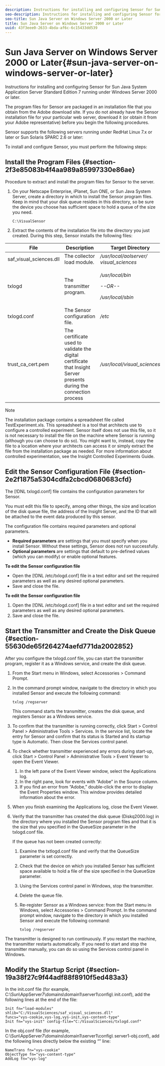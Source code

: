 ```yaml
---
description: Instructions for installing and configuring Sensor for Sun Java System Application Server Standard Edition 7 running under Windows Server 2000 or later.
seo-description: Instructions for installing and configuring Sensor for Sun Java System Application Server Standard Edition 7 running under Windows Server 2000 or later.
seo-title: Sun Java Server on Windows Server 2000 or Later
title: Sun Java Server on Windows Server 2000 or Later
uuid: 43f3eee0-2633-4bda-af6c-6c15433dd539
---
```


# Sun Java Server on Windows Server 2000 or Later{#sun-java-server-on-windows-server-or-later}

Instructions for installing and configuring Sensor for Sun Java System Application Server Standard Edition 7 running under Windows Server 2000 or later.

The program files for Sensor are packaged in an installation file that you obtain from the Adobe download site. If you do not already have the Sensor installation file for your particular web server, download it (or obtain it from your Adobe representative) before you begin the following procedures.

Sensor supports the following servers running under RedHat Linux 7.x or later or Sun Solaris SPARC 2.6 or later:

To install and configure Sensor, you must perform the following steps:

## Install the Program Files {#section-2f3e85083b4f4aa989a85997330e86ae}

Procedure to extract and install the program files for Sensor to the server.

1. On your Netscape Enterprise, iPlanet, Sun ONE, or Sun Java System Server, create a directory in which to install the Sensor program files. Keep in mind that your disk queue resides in this directory, so be sure the device you choose has sufficient space to hold a queue of the size you need. 

   ```
   C:\VisualSensor
   ```

1. Extract the contents of the installation file into the directory you just created. During this step, Sensor installs the following files: 

<table id="table_ABFF5F92271B4F3CB0AC68DAB6A5709F"> 
 <thead> 
  <tr> 
   <th colname="col1" class="entry"> File </th> 
   <th colname="col2" class="entry"> Description </th> 
   <th colname="col3" class="entry"> Target Directory </th> 
  </tr> 
 </thead>
 <tbody> 
  <tr> 
   <td colname="col1"> saf_visual_sciences.dll </td> 
   <td colname="col2"> The collector load module. </td> 
   <td colname="col3"> <i>/usr/local/aolserver/ visual_sciences</i> </td> 
  </tr> 
  <tr> 
   <td colname="col1"> <p>txlogd </p> </td> 
   <td colname="col2"> The transmitter program. </td> 
   <td colname="col3"> <p><i>/usr/local/bin</i> </p> <p><i>--OR--</i> </p> <p><i>/usr/local/sbin</i> </p> </td> 
  </tr> 
  <tr> 
   <td colname="col1"> txlogd.conf </td> 
   <td colname="col2"> The Sensor configuration file. </td> 
   <td colname="col3"> <i>/etc</i> </td> 
  </tr> 
  <tr> 
   <td colname="col1"> trust_ca_cert.pem </td> 
   <td colname="col2"> The certificate used to validate the digital certificate that Insight Server presents during the connection process </td> 
   <td colname="col3"> <i>/usr/local/visual_sciences</i> </td> 
  </tr> 
 </tbody> 
</table>

   >[!NOTE]
   >
   >The installation package contains a spreadsheet file called TestExperiment.xls. This spreadsheet is a tool that architects use to configure a controlled experiment. Sensor itself does not use this file, so it is not necessary to install the file on the machine where Sensor is running (although you can choose to do so). You might want to, instead, copy the file to a location where your architects can access it or simply extract the file from the installation package as needed. For more information about controlled experimentation, see the Insight Controlled Experiments Guide.

## Edit the Sensor Configuration File {#section-2e2f1875a5304cdfa2cbcd0680683cfd}

The [!DNL txlogd.conf] file contains the configuration parameters for Sensor.

You must edit this file to specify, among other things, the size and location of the disk queue file, the address of the Insight Server, and the ID that will be attached to the event data produced by this sensor.

The configuration file contains required parameters and optional parameters.

* **Required parameters** are settings that you must specify when you install Sensor. Without these settings, Sensor does not run successfully. 
* **Optional parameters** are settings that default to pre-defined values (which you can modify) or enable optional features.

**To edit the Sensor configuration file**

* Open the [!DNL /etc/txlogd.conf] file in a text editor and set the required parameters as well as any desired optional parameters. 
* Save and close the file.

**To edit the Sensor configuration file**

1. Open the [!DNL /etc/txlogd.conf] file in a text editor and set the required parameters as well as any desired optional parameters. 
1. Save and close the file.

## Start the Transmitter and Create the Disk Queue {#section-55630de65f264274aefd771da2002852}

After you configure the txlogd.conf file, you can start the transmitter program, register it as a Windows service, and create the disk queue.

1. From the Start menu in Windows, select Accessories > Command Prompt. 
1. In the command prompt window, navigate to the directory in which you installed Sensor and execute the following command:

   ```
   txlog /regserver
   ```

   This command starts the transmitter, creates the disk queue, and registers Sensor as a Windows service. 

1. To confirm that the transmitter is running correctly, click Start > Control Panel > Administrative Tools > Services. In the service list, locate the entry for Sensor and confirm that its status is Started and its startup type is Automatic. Then close the Services control panel. 
1. To check whether transmitter experienced any errors during start-up, click Start > Control Panel > Administrative Tools > Event Viewer to open the Event Viewer.

    1. In the left pane of the Event Viewer window, select the Applications log. 
    1. In the right pane, look for events with “Adobe” in the Source column. 
    1. If you find an error from “Adobe,” double-click the error to display the Event Properties window. This window provides detailed information about the error.

1. When you finish examining the Applications log, close the Event Viewer. 
1. Verify that the transmitter has created the disk queue (Diskq2000.log) in the directory where you installed the Sensor program files and that it is the size that you specified in the QueueSize parameter in the txlogd.conf file.

   If the queue has not been created correctly:

    1. Examine the txtlogd.conf file and verify that the QueueSize parameter is set correctly. 
    1. Check that the device on which you installed Sensor has sufficient space available to hold a file of the size specified in the QueueSize parameter. 
    1. Using the Services control panel in Windows, stop the transmitter. 
    1. Delete the queue file. 
    1. Re-register Sensor as a Windows service: from the Start menu in Windows, select Accessories > Command Prompt. In the command prompt window, navigate to the directory in which you installed Sensor and execute the following command:     
    
       ```    
       txlog /regserver
       ```

The transmitter is designed to run continuously. If you restart the machine, the transmitter restarts automatically. If you need to start and stop the transmitter manually, you can do so using the Services control panel in Windows.

## Modify the Startup Script {#section-19a38f27c9f44adf88f8910f5ed483a3}

In the init.conf file (for example, C:\Sun\AppServer7\domains\domain1\server1\config\ init.conf), add the following lines at the end of the file:

```
Init fn="load-modules" shlib="C:/VisualSciences/saf_visual_sciences.dll" 
funcs="vys-cookie,vys-log,vys-init,vys-content-type" 
Init fn="vys-init" config-file="C:/VisualSciences/txlogd.conf"
```

In the obj.conf file (for example, C:\Sun\AppServer7\domains\domain1\server1\config\ server1-obj.conf), add the following lines directly below the existing “<Object name="default">” line:

```
NameTrans fn="vys-cookie" 
ObjectType fn="vys-content-type" 
AddLog fn="vys-log"
```

